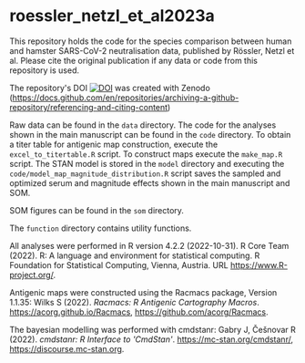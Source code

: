 # roessler_netzl_et_al2023a
This repository holds the code for the species comparison between human and hamster SARS-CoV-2 neutralisation data, published by Rössler, Netzl et al. Please cite the original publication if any data or code from this repository is used. 

The repository's DOI
[![DOI](https://zenodo.org/badge/DOI/10.5281/zenodo.10781358.svg)](https://doi.org/10.5281/zenodo.10781358)
was created with Zenodo (https://docs.github.com/en/repositories/archiving-a-github-repository/referencing-and-citing-content)

Raw data can be found in the `data` directory. The code for the analyses shown in the main manuscript can be found in the `code` directory. To obtain a titer table for antigenic map construction, execute the `excel_to_titertable.R` script. To construct maps execute the `make_map.R` script. The STAN model is stored in the `model` directory and executing the `code/model_map_magnitude_distribution.R` script saves the sampled and optimized serum and magnitude effects shown in the main manuscript and SOM.

SOM figures can be found in the `som` directory. 

The `function` directory contains utility functions.

All analyses were performed in R version 4.2.2 (2022-10-31).
R Core Team (2022). R: A language and environment for statistical
  computing. R Foundation for Statistical Computing, Vienna,
  Austria. URL https://www.R-project.org/.
  
Antigenic maps were constructed using the Racmacs package, Version 1.1.35:
Wilks S (2022). _Racmacs: R Antigenic Cartography Macros_. https://acorg.github.io/Racmacs,
  https://github.com/acorg/Racmacs.
  
The bayesian modelling was performed with cmdstanr: 
Gabry J, Češnovar R (2022). _cmdstanr: R Interface to 'CmdStan'_.
  https://mc-stan.org/cmdstanr/, https://discourse.mc-stan.org.
